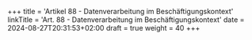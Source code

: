 +++
title = 'Artikel 88 - Datenverarbeitung im Beschäftigungskontext'
linkTitle = 'Art. 88 - Datenverarbeitung im Beschäftigungskontext'
date = 2024-08-27T20:31:53+02:00
draft = true
weight = 40
+++
